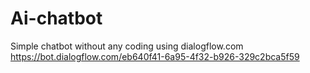 # Ai-chatbot
Simple chatbot without any coding using dialogflow.com
https://bot.dialogflow.com/eb640f41-6a95-4f32-b926-329c2bca5f59
